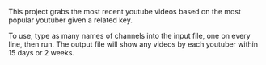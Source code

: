 This project grabs the most recent youtube videos based on the most popular youtuber given a related key.

To use, type as many names of channels into the input file, one on every line, then run. The output file will show any videos by each youtuber within 15 days or 2 weeks. 
